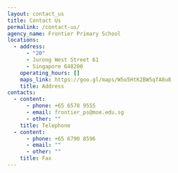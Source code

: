 ```yaml
---
layout: contact_us
title: Contact Us
permalink: /contact-us/
agency_name: Frontier Primary School
locations:
  - address:
      - "20"
      - Jurong West Street 61
      - Singapore 648200
    operating_hours: []
    maps_link: https://goo.gl/maps/W5o5HtK2BW5qfA8u8
    title: Address
contacts:
  - content:
      - phone: +65 6578 9555
      - email: frontier_ps@moe.edu.sg
      - other: ""
    title: Telephone
  - content:
      - phone: +65 6790 8596
      - email: ""
      - other: ""
    title: Fax
---
```


